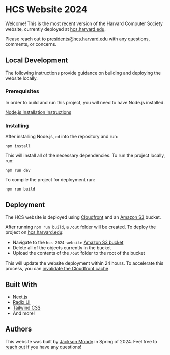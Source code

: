 # HCS Website 2024

Welcome! This is the most recent version of the Harvard Computer Society website, currently deployed at [hcs.harvard.edu](https://hcs.harvard.edu). 

Please reach out to [presidents@hcs.harvard.edu](mailto:presidents@hcs.harvard.edu) with any questions, comments, or concerns.

## Local Development

The following instructions provide guidance on building and deploying the website locally.

### Prerequisites

In order to build and run this project, you will need to have Node.js installed.

[Node.js Installation Instructions](https://nodejs.org/en)

### Installing

After installing Node.js, `cd` into the repository and run:

    npm install

This will install all of the necessary dependencies. To run the project locally, run:

    npm run dev

To compile the project for deployment run:

    npm run build

## Deployment

The HCS website is deployed using [Cloudfront](https://aws.amazon.com/cloudfront/) and an [Amazon S3](https://aws.amazon.com/s3/) bucket. 

After running `npm run build`, a `/out` folder will be created. To deploy the project on [hcs.harvard.edu](https://hcs.harvard.edu):
 - Navigate to the `hcs-2024-website` [Amazon S3 bucket](https://us-east-1.console.aws.amazon.com/s3/buckets/hcs-2024-website?region=us-east-1&bucketType=general&tab=objects)
 - Delete all of the objects currently in the bucket
 - Upload the contents of the `/out` folder to the root of the bucket

This will update the website deployment within 24 hours. To accelerate this process, you can [invalidate the Cloudfront cache](https://docs.aws.amazon.com/AmazonCloudFront/latest/DeveloperGuide/Invalidation.html).

## Built With

  - [Next.js](https://nextjs.org/) 
  - [Radix UI](https://www.radix-ui.com/)
  - [Tailwind CSS](https://tailwindcss.com/)
  - And more!

## Authors

This website was built by [Jackson Moody](https://www.jacksonmoody.com/) in Spring of 2024. Feel free to [reach out](mailto:jacksonmoody@college.harvard.edu) if you have any questions!
